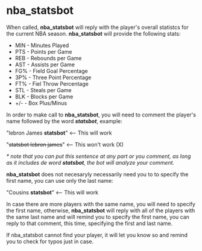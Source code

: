 # nba_statsbot

When called, **nba_statsbot** will reply with the player's overall statistcs for the current NBA season.
**nba_statsbot** will provide the following stats:

* MIN - Minutes Played
* PTS - Points per Game
* REB - Rebounds per Game
* AST - Assists per Game
* FG% - Field Goal Percentage
* 3P% - Three Point Percentage
* FT% - Fiel Throw Percentage
* STL - Steals per Game
* BLK - Blocks per Game
* +/- - Box Plus/Minus

In order to make call to **nba_statsbot**, you will need to comment the player's name followed by the word _**statsbot**_, example:

"lebron James **statsbot**"   <-- This will work 

"~~statsbot lebron james~~"   <-- This won't work (X)

_* note that you can put this sentence at any part or you comment, as long as it includes de word **statsbot**, the bot will analyze your comment._

**nba_statsbot** does not necesaryly necessarily need you to to specify the first name, you can use only the last name:

"Cousins **statsbot**"   <-- This will work

In case there are more players with the same name, you will need to specify the first name, otherwise, **nba_statsbot** will reply with all of the players with the same last name and will remind you to specify the first name, you can reply to that comment, this time, specifying the first and last name.

If nba_statsbot cannot find your player, it will let you know so and remind you to check for typos just in case.
